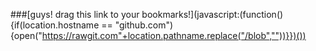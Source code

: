 ###[guys! drag this link to your bookmarks!]\(javascript:(function(){if(location.hostname == "github.com"){open("https://rawgit.com"+location.pathname.replace("/blob",""))}})())
